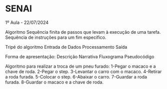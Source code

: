 # SENAI

1º Aula - 22/07/2024

Algoritmo
Sequência finita de passos que levam à execução de uma tarefa.
Sequência de instruções para um fim específico.

Tripé do algoritmo
	Entrada de Dados
	Processamento
	Saída

Forma de apresentação:
	Descrição Narrativa
	Fluxograma
	Pseudocódigo

Algoritmo para realizar a troca de um pneu furado:
1-Pegar o macaco e a chave de roda.
2-Pegar o step.
3-Levantar o carro com o macaco.
4-Retirar a roda furada.
5-Colocar o step.
6-Abaixar o carro.
7-Guardar a roda furada.
8-Guardar o macaco e a chave de roda.

